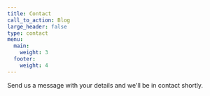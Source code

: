 ```yaml
---
title: Contact
call_to_action: Blog
large_header: false
type: contact
menu:
  main:
    weight: 3
  footer:
    weight: 4
---
```


Send us a message with your details and we'll be in contact shortly.
